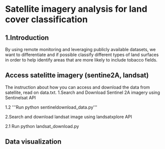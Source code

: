 # Satellite imagery analysis for land cover classification

## 1.Introduction

  By using remote monitoring  and leveraging publicly available datasets, we want to differentiate and if possible classify different types of land surfaces in order to help identify areas that are more likely to include tobacco fields.

## Access satelitte imagery (sentine2A, landsat)

  The instruction about how you can access and download the data from satellite, read on data.txt.
  1.Search and Download Sentinel 2A imagery using Sentinelsat API

  1.2 '''Run python sentineldownload_data.py'''

  2.Search and download landsat image using landsatxplore API

  2.1 Run python landsat_download.py

## Data visualization
